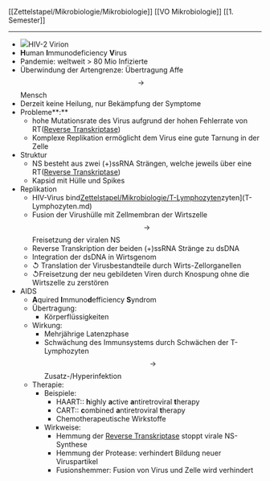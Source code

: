 [[Zettelstapel/Mikrobiologie/Mikrobiologie]] [[VO Mikrobiologie]] [[1. Semester]]

---

- ![](https://remnote-user-data.s3.amazonaws.com/WGB6ihWNpu5OTqfR0M3K43OBHc0rMG58e1QaTLo_4FxkawU-7AQA0sATA0DeAIUCWXWvGHsYtcEcRc9VxldBARDGmuN0y9Nx-_c8AVysxyeS47h4RWc9UdWWRsyQWMoi)HIV-2 Virion
- **H**uman **I**mmunodeficiency **V**irus
- Pandemie: weltweit > 80 Mio Infizierte
- Überwindung der Artengrenze: Übertragung Affe$$\rightarrow $$Mensch
- Derzeit keine Heilung, nur Bekämpfung der Symptome
- Probleme**:**  
	- hohe Mutationsrate des Virus aufgrund der hohen Fehlerrate von RT([Reverse Transkriptase](Zettelstapel/Mikrobiologie/Reverse%20Transkriptase.md))
	- Komplexe Replikation ermöglicht dem Virus eine gute Tarnung in der Zelle
- Struktur
	- NS besteht aus zwei (+)ssRNA Strängen, welche jeweils über eine RT([Reverse Transkriptase](Zettelstapel/Mikrobiologie/Reverse%20Transkriptase.md))
	- Kapsid mit Hülle und Spikes
- Replikation
	- HIV-Virus bind[Zettelstapel/Mikrobiologie/T-Lymphozyten](Zettelstapel/Mikrobiologie/T-Lymphozyten.md)zyten](T-Lymphozyten.md)
	- Fusion der Virushülle mit Zellmembran der Wirtszelle $$ \rightarrow $$Freisetzung der viralen NS
	- Reverse Transkription der beiden (+)ssRNA Stränge zu dsDNA
	- Integration der dsDNA in Wirtsgenom
	- ↺ Translation der Virusbestandteile durch Wirts-Zellorganellen
	- ↺Freisetzung der neu gebildeten Viren durch Knospung ohne die Wirtszelle zu zerstören
- AIDS
	- **A**quired **I**mmuno**d**efficiency **S**yndrom
	- Übertragung:
		- Körperflüssigkeiten
	- Wirkung:
		- Mehrjährige Latenzphase
		- Schwächung des Immunsystems durch Schwächen der T-Lymphozyten $$ \rightarrow $$ Zusatz-/Hyperinfektion
	- Therapie:
		- Beispiele:
			- HAART:: **h**ighly **a**ctive **a**ntiretroviral **t**herapy
			- CART:: **c**ombined **a**ntiretroviral **t**herapy
			- Chemotherapeutische Wirkstoffe
		- Wirkweise:
			- Hemmung der [Reverse Transkriptase](Zettelstapel/Mikrobiologie/Reverse%20Transkriptase.md)  stoppt virale NS-Synthese  
			- Hemmung der Protease: verhindert Bildung neuer Viruspartikel
			- Fusionshemmer: Fusion von Virus und Zelle wird verhindert